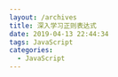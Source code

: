 ```yaml
---
layout: /archives
title: 深入学习正则表达式
date: 2019-04-13 22:44:34
tags: JavaScript
categories:
  - JavaScript
---
```

